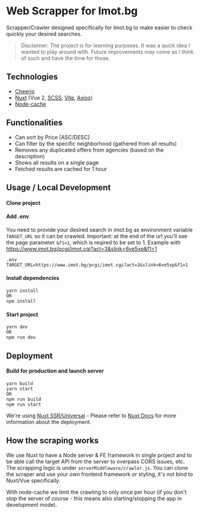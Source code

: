 # Web Scrapper for Imot.bg

Scrapper/Crawler designed specifically for Imot.bg to make easier to check quickly your desired searches. 

> Disclaimer: The project is for learning purposes. It was a quick idea I wanted to play around with. Future improvements may come as I think of such and have the time for those.

## Technologies

 - [Cheerio](https://www.npmjs.com/package/cheerio)
 - [Nuxt](https://nuxtjs.org/) (Vue 2, [SCSS](https://nuxtjs.org/docs/2.x/features/configuration#pre-processors), [Vite](https://vite.nuxtjs.org/), [Axios](https://axios.nuxtjs.org/))
 - [Node-cache](https://www.npmjs.com/package/node-cache)

## Functionalities
 - Can sort by Price [ASC/DESC]
 - Can filter by the specific neighborhood (gathered from all results)
 - Removes any duplicated offers from agencies (based on the description)
 - Shows all results on a single page
 - Fetched results are cached for 1 hour


## Usage / Local Development

#### Clone project

#### Add .env
You need to provide your desired search in imot.bg as environment variable `TARGET_URL` so it can be crawled. Important: at the end of the url you'll see the page parameter `&f1=1`, which is reqired to be set to 1. Example with https://www.imot.bg/pcgi/imot.cgi?act=3&slink=6ve5xp&f1=1
```
.env
TARGET_URL=https://www.imot.bg/pcgi/imot.cgi?act=3&slink=6ve5xp&f1=1
```

#### Install dependencies
```
yarn install
OR
npm install
```


#### Start project
```
yarn dev
OR
npm run dev
```


## Deployment

####  Build for production and launch server
```
yarn build
yarn start
OR
npm run build
npm run start
```
We're using [Nuxt SSR/Universal](https://nuxtjs.org/docs/2.x/features/deployment-targets#server-hosting) - Please refer to [Nuxt Docs](https://nuxtjs.org/docs/2.x/get-started/commands#server-deployment) for more information about the deployment.


## How the scraping works
We use Nuxt to have a Node server & FE framework in single project and to be able call the target API from the server to overpass CORS issues, etc. The scrapping logic is under `serverMiddleware/crawler.js`. You can clone the scraper and use your own frontend framework or styling, it's not bind to Nuxt/Vue specifically.

With node-cache we limit the crawling to only once per hour (if you don't stop the server of course - this means also starting/stopping the app in development mode).